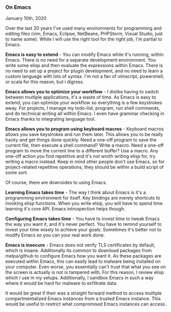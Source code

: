 ### On Emacs 

January 10th, 2020

Over the last 20 years I've used many  environments for programming and editing files (vim, Emacs, Eclipse, NetBeans, PHPStorm, Visual Studio, just to name some). While I will use the right tool for the right job, I'm partial to Emacs.


**Emacs is easy to extend** - You can modify Emacs while it's running, within Emacs. There is no need for a separate development environment. You write some elisp and then evaluate the expressions within Emacs. There is no need to set up a project for plugin development, and no need to learn a custom language with lots of syntax. I'm not a fan of vimscript, powershell, or scala for this reason, but i digress.

**Emacs allows you to optimize your workflow** - I dislike having to switch between multiple applications, it's a waste of time. As Emacs is easy to extend, you can optimize your workflow so everything is a few keystrokes away. For projects, I manage my todo-list, program, run shell commands, and do technical writing all within Emacs. I even have grammar checking in Emacs thanks to integrating language tool.

**Emacs allows you to program using keyboard macros** - Keyboard macros allows you save keystrokes and run them later. This allows you to be really hacky and get things done quickly. Need a one-off program to save the current file, then execute a shell command? Write a macro. Need a one-off program to move the current line to a different buffer? Use a macro. Any one-off action you find repetitive and it's not wroth writing elisp for, try writing a macro instead. Keep in mind other people don't use Emacs, so for project-related repetitive operations, they should be within a build script of some sort.

Of course, there are downsides to using Emacs.

**Learning Emacs takes time** - The way I think about Emacs is it's a programming environment for itself. Key bindings are merely shortcuts to invoking  elisp functions. When you write elsip, you will have to spend time learning it's core API. Emacs introspection helps though.

**Configuring Emacs takes time** - You have to invest time to tweak Emacs the way you want it, and it's never perfect. You have to remind yourself to invest your time wisely to achieve your goals. Sometimes it's better not to modify Emacs so you can your real work done.

**Emacs is insecure** - Emacs does not verify TLS certificates by default, which is insane. Additionally its common to download packages from melpa/github to configure Emacs how you want it. As these packages are executed within Emacs, this can easily lead to malware being installed on your computer. Even worse, you essentially can't trust that what you see on the screen is actually is not is tampered with. For this reason, I review elisp which I use in my setups. Additionally, I sandbox Emacs in such a way where it would be hard for malware to exfiltrate data. 

It would be great if their was a straight forward method to  access multiple compartmentalized Emacs instances from a trusted Emacs instance. This would be useful to restrict what compromised Emacs instances can access.
